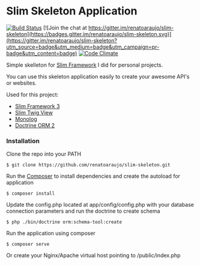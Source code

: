 # Slim Skeleton Application

[![Build Status](https://travis-ci.org/renatoaraujo/slim-skeleton.svg?branch=master)](https://travis-ci.org/renatoaraujo/slim-skeleton)
[![Join the chat at https://gitter.im/renatoaraujo/slim-skeleton](https://badges.gitter.im/renatoaraujo/slim-skeleton.svg)](https://gitter.im/renatoaraujo/slim-skeleton?utm_source=badge&utm_medium=badge&utm_campaign=pr-badge&utm_content=badge)
[![Code Climate](https://codeclimate.com/github/renatoaraujo/slim-skeleton/badges/gpa.svg)](https://codeclimate.com/github/renatoaraujo/slim-skeleton)

Simple skelleton for [Slim Framework](https://github.com/slimphp/Slim) I did for personal projects.

You can use this skeleton application easily to create your awesome API's or websites.

Used for this project:
  - [Slim Framework 3](https://github.com/slimphp/Slim)
  - [Slim Twig View](https://github.com/slimphp/Twig-View)
  - [Monolog](https://github.com/Seldaek/monolog)
  - [Doctrine ORM 2](http://www.doctrine-project.org/projects/orm.html)

### Installation
Clone the repo into your PATH
```
$ git clone https://github.com/renatoaraujo/slim-skeleton.git
```

Run the [Composer](https://getcomposer.org/) to install dependencies and create the autoload for application
```
$ composer install
```

Update the config.php located at app/config/config.php with your database connection parameters and run the doctrine to create schema
```
$ php ./bin/doctrine orm:schema-tool:create
```

Run the application using composer
```
$ composer serve
```

Or create your Nginx/Apache virtual host pointing to /public/index.php
